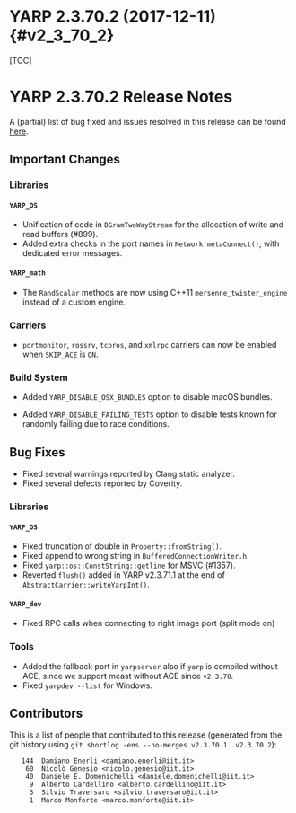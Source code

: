 YARP 2.3.70.2 (2017-12-11)                                          {#v2_3_70_2}
==========================

[TOC]

YARP 2.3.70.2 Release Notes
===========================


A (partial) list of bug fixed and issues resolved in this release can be found
[here](https://github.com/robotology/yarp/issues?q=label%3A%22Fixed+in%3A+YARP+v2.3.70.2%22).


Important Changes
-----------------

### Libraries

#### `YARP_OS`

* Unification of code in `DGramTwoWayStream` for the allocation of write
  and read buffers (#899).
* Added extra checks in the port names in `Network:metaConnect()`, with
  dedicated error messages.

#### `YARP_math`

* The `RandScalar` methods are now using C++11 `mersenne_twister_engine` instead
  of a custom engine.

### Carriers

* `portmonitor`, `rossrv`, `tcpros`, and `xmlrpc` carriers can now be enabled
  when `SKIP_ACE` is `ON`.

### Build System

* Added `YARP_DISABLE_OSX_BUNDLES` option to disable macOS bundles.

* Added `YARP_DISABLE_FAILING_TESTS` option to disable tests known for randomly
  failing due to race conditions.


Bug Fixes
---------

* Fixed several warnings reported by Clang static analyzer.
* Fixed several defects reported by Coverity.

### Libraries

#### `YARP_OS`

* Fixed truncation of double in `Property::fromString()`.
* Fixed append to wrong string in `BufferedConnectionWriter.h`.
* Fixed `yarp::os::ConstString::getline` for MSVC (#1357).
* Reverted `flush()` added in YARP v2.3.71.1 at the end of
  `AbstractCarrier::writeYarpInt()`.

#### `YARP_dev`

* Fixed RPC calls when connecting to right image port (split mode on)

### Tools

* Added the fallback port in `yarpserver` also if `yarp`
  is compiled without ACE, since we support mcast without
  ACE since `v2.3.70`.
* Fixed `yarpdev --list` for Windows.


Contributors
------------

This is a list of people that contributed to this release (generated from the
git history using `git shortlog -ens --no-merges v2.3.70.1..v2.3.70.2`):

```
   144	Damiano Enerli <damiano.enerli@iit.it>
    60	Nicolò Genesio <nicolo.genesio@iit.it>
    40	Daniele E. Domenichelli <daniele.domenichelli@iit.it>
     9	Alberto Cardellino <alberto.cardellino@iit.it>
     3	Silvio Traversaro <silvio.traversaro@iit.it>
     1	Marco Monforte <marco.monforte@iit.it>
```
